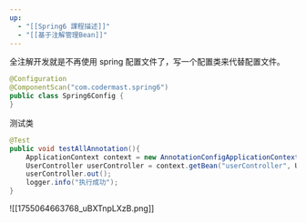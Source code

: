 ```yaml
---
up:
  - "[[Spring6 課程描述]]"
  - "[[基于注解管理Bean]]"
---
```

全注解开发就是不再使用 spring 配置文件了，写一个配置类来代替配置文件。

```java
@Configuration
@ComponentScan("com.codermast.spring6")
public class Spring6Config {
}
```

测试类

```java
@Test
public void testAllAnnotation(){
    ApplicationContext context = new AnnotationConfigApplicationContext(Spring6Config.class);
    UserController userController = context.getBean("userController", UserController.class);
    userController.out();
    logger.info("执行成功");
}
```

![[1755064663768_uBXTnpLXzB.png]]